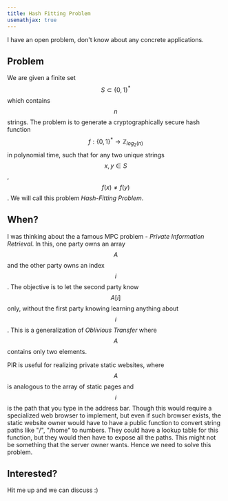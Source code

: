 ```yaml
---
title: Hash Fitting Problem
usemathjax: true
---
```


I have an open problem, don't know about any concrete applications.

## Problem

We are given a finite set $$S \subset \{0, 1\}^*$$ which contains $$n$$ strings. The problem is to generate a cryptographically secure hash function &nbsp; $$ f: \{0, 1\}^* \longrightarrow \mathbb{Z}_{log_2(n)}$$ in polynomial time, such that for any two unique strings $$x, y \in S$$, &nbsp; $$f(x) \neq f(y)$$. We will call this problem _Hash-Fitting Problem_.

## When?

I was thinking about the a famous MPC problem  - _Private Information Retrieval_. In this, one party owns an array $$A$$ and the other party owns an index $$i$$. The objective is to let the second party know $$A[i]$$ only, without the first party knowing learning anything about $$i$$. This is a generalization of _Oblivious Transfer_ where $$A$$ contains only two elements.

PIR is useful for realizing private static websites, where $$A$$ is analogous to the array of static pages and $$i$$ is the path that you type in the address bar. Though this would require a specialized web browser to implement, but even if such browser exists, the static website owner would have to have a public function to convert string paths like "/", "/home" to numbers. They could have a lookup table for this function, but they would then have to expose all the paths. This might not be something that the server owner wants. Hence we need to solve this problem.

## Interested?

Hit me up and we can discuss :)
